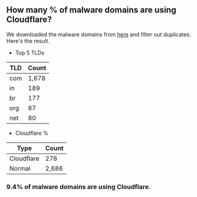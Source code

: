 ## How many % of malware domains are using Cloudflare?


We downloaded the malware domains from [here](https://urlhaus.abuse.ch) and filter out duplicates.
Here's the result.


[//]: # (start replacement)


- Top 5 TLDs

| TLD | Count |
| --- | --- |
| com | 1,678 |
| in | 189 |
| br | 177 |
| org | 87 |
| net | 80 |


- Cloudflare %

| Type | Count |
| --- | --- |
| Cloudflare | 278 |
| Normal | 2,686 |


### 9.4% of malware domains are using Cloudflare.